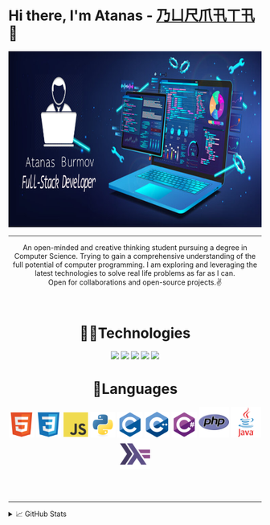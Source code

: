 # Hi there, I'm Atanas - [乃ㄩ尺爪卂ㄒ卂][Channel] 👋

<img src="Data/Photos/Image.png" alt="image" width="850" height="350"/>

---
<p align="center">
  <p1>
    An open-minded and creative thinking student pursuing a degree in Computer Science. 
    Trying to gain a comprehensive understanding of the full potential of computer programming.
    I am exploring and leveraging the latest technologies to solve real life problems as far as I can.<br> 
    Open for collaborations and open-source projects.✌
  </p1>
</p>

&nbsp;
<h1 align="center">👨‍💻Technologies</h1>
<p align="center">
  <img src="https://img.shields.io/badge/System.Administration-LinuxOS-blue">
  <img src="https://img.shields.io/badge/System.Administration-WindowsOS-blue">
  <img src="https://img.shields.io/badge/DataBase.Manager-MySql-blue">
  <img src="https://img.shields.io/badge/DataBase.Manager-Microsoft.SQL.Server-blue">
  <img src="https://img.shields.io/badge/IoT.Applications-Architecture.And.Design-blue">
</p>

<h1 align="center">📙Languages</h1>
<p align="center">
  <img alt="HTML" width="50px" src="https://github.com/devicons/devicon/blob/master/icons/html5/html5-original.svg">
  <img alt="CSS" width="50px" src="https://github.com/devicons/devicon/blob/master/icons/css3/css3-original.svg">
  <img alt="JavaScript" width="50px" src="https://github.com/devicons/devicon/blob/master/icons/javascript/javascript-original.svg">
  <img alt="Python" width="50px" src="https://github.com/devicons/devicon/blob/master/icons/python/python-original.svg">
  <img alt="Python" width="50px" src="https://github.com/devicons/devicon/blob/master/icons/c/c-original.svg">
  <img alt="C++" width="50px" src="https://github.com/devicons/devicon/blob/master/icons/cplusplus/cplusplus-original.svg">
  <img alt="C#" width="50px" src="https://github.com/devicons/devicon/blob/master/icons/csharp/csharp-original.svg">
  <img alt="Php" width="60px" src="https://github.com/devicons/devicon/blob/master/icons/php/php-original.svg">
  <img alt="Java" width="60px" src="https://github.com/devicons/devicon/blob/master/icons/java/java-original-wordmark.svg">
  <img alt="Haskell" width="60px" src="https://github.com/devicons/devicon/blob/master/icons/haskell/haskell-original.svg">
</p>

<br><br/>

---

<details>
  <summary>📈 GitHub Stats</summary>
  
  <p>&nbsp;</p>

  <img align="left" alt="Burmov stats" src="https://github-readme-stats-flame-seven.vercel.app/api?username=aaburmov18&count_private=true&show_icons=true&hide_border=true&theme=blue-green" />

</details>

[Channel]: https://www.youtube.com/channel/UCPraG3BkO7lavS1WjXHXwTQ
